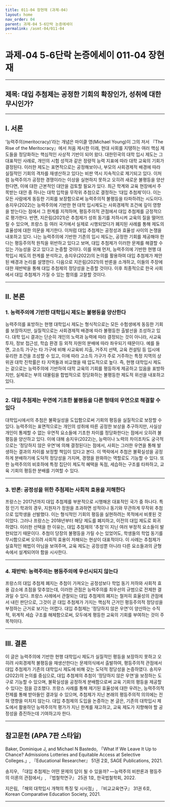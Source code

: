 ```yaml
---
title: 011-04 장현재 (과제-04)
layout: home
nav_order: 04
parent: 과제-04 5-6단락 논증에세이
permalink: /asmt-04/011-04
---
```


# 과제-04 5-6단락 논증에세이 011-04 장현재 

---

## 제목: 대입 추첨제는 공정한 기회의 확장인가, 성취에 대한 무시인가?

---

## I. 서론

‘능력주의(meritocracy)’라는 개념은 마이클 영(Michael Young)이 그의 저서 『The Rise of the Meritocracy』에서 처음 제시한 이래, 현대 사회를 지탱하는 여러 핵심 제도들을 정당화하는 핵심적인 사상적 기반이 되어 왔다. 대한민국의 대학 입시 제도는 그 대표적인 사례로, 개인의 시험 성적과 같은 정량적 능력 지표에 따라 대학 교육의 기회가 결정된다. 이러한 제도는 표면적으로는 공정해보이나, 부모의 사회경제적 배경에 따라 실질적인 기회의 격차를 재생산하고 있다는 비판 역시 지속적으로 제기되고 있다. 이처럼 능력주의가 공정한 경쟁이라는 이상을 실현하지 못하고 오히려 새로운 불평등을 양산한다면, 이에 대한 근본적인 대안을 검토할 필요가 있다. 최근 학계와 교육 현장에서 주목받는 대안 중 하나는 대학 입학을 무작위 추첨으로 결정하는 ‘대입 추첨제’이다. 이는 모든 사람에게 동등한 기회를 보장함으로써 능력주의적 불평등을 타파하려는 시도이다.  송지우(2022)는 능력주의에 기반한 현 대학 입시제도는 사회경제적 조건에 깊이 영향을 받는다는 점에서 그 한계를 지적하며, 평등주의적 관점에서 대입 추첨제를 긍정적으로 평가한다. 반면, 지은림(2021)은 추첨제가 성취 동기를 저하시켜 교육의 질을 떨어뜨릴 수 있으며, 프랑스 등 여러 국가에서 실제로 시행되었다가 폐지된 사례를 통해 제도의 효율성에 대한 의문을 제기한다. 이처럼 대입 추첨제는 공정성과 효율성 사이의 논쟁을 내포하고 있다. 나는 능력주의에 기반한 기존의 입시 제도는, 공정한 기회를 제공해야 한다는 평등주의적 원칙을 위반하고 있다고 보며, 대입 추첨제가 이러한 문제를 해결할 수 있는 가능성을 갖고 있다고 논증할 것이다. 이를 위해 먼저, 능력주의에 기반한 현행 대학입시 제도의 한계를 분석하고, 송지우(2022)의 논의를 활용하여 대입 추첨제가 제안된 배경과 논리를 설명한다. 다음으로 지은림(2021)의 반론을 소개하고, 이들의 주장에 대한 재반박을 통해 대입 추첨제의 정당성을 논증할 것이다. 이후 최종적으로 한국 사회에서 대입 추첨제가 가질 수 있는 함의를 고찰할 것이다.

---

## II. 본론

### 1. 능력주의에 기반한 대학입시 제도는 불평등을 양산한다

능력주의를 표방하는 현행 대학입시 제도는 형식적으로는 모든 수험생에게 동등한 기회를 보장하지만, 실질적으로는 사회경제적 배경에 따라 불평등한 출발선을 조성하고 있다. 대학 입시 결과는 단순히 개인의 노력과 능력에 따라 결정되는 것이 아니라, 사교육 투자, 정보 접근성, 학습 환경 등 외적 자원의 분배에 따라 좌우되기 때문이다. 예를 들면, 고소득 가구는 타 가구에 비해 사교육비 지출, 거주지 선택, 교육 컨설팅 등 입시에 유리한 조건을 조성할 수 있고, 이에 따라 고소득 가구가 주로 거주하는 특정 지역의 상위권 대학 진학률은 타 지역들과 비교했을 때 압도적으로 높다. 즉, 현행 대학입시 제도는 겉으로는 능력주의에 기반하여 대학 교육의 기회를 평등하게 제공하고 있음을 표방하지만, 실제로는 부의 대물림을 합법적으로 정당화하는 불평등한 제도적 위선을 내포하고 있다. 

---

### 2. 대입 추첨제는 우연에 기초한 불평등을 다른 형태의 우연으로 해결할 수 있다

대학입시에서의 추첨은 불확실성을 도입함으로써 기회의 평등을 실질적으로 보장할 수 있다. 능력주의는 표면적으로는 개인의 성취에 따른 공정한 보상을 추구하지만, 사실상 개인이 통제할 수 없는 우연적 요소들에 기초한 차이를 정당화한다는 점에서 오히려 불평등을 양산하고 있다. 이에 대해 송지우(2022)는, 능력이나 노력의 차이조차도 궁극적으로는 ‘정당하지 않은 우연’에 의해 결정된다는 점에서, 사회는 그러한 우연을 통해 발생하는 결과의 차이를 보정할 책임이 있다고 본다. 이 맥락에서 추첨은 불확실성을 공정하게 분배하기에 도덕적 정당성을 가지며, 경쟁을 완화하는 역할로도 기능할 수 있다. 또한 능력주의의 비호하에 특정 집단이 제도적 혜택을 독점, 세습하는 구조를 타파하고, 교육 기회의 평등한 분배를 기여할 수 있다.

---

### 3. 반론: 공정성을 위한 추첨제는 사회적 효용을 저해한다

프랑스는 2017년까지 대입 추첨제를 부분적으로 시행해온 대표적인 국가 중 하나다. 특정 인기 학과의 경우, 지원자가 정원을 초과하면 성적이나 동기와 무관하게 무작위 추첨으로 입학생을 선발했다. 이는 형식적인 기회의 평등을 실현하려는 목적에서 비롯된 것이었다. 그러나 프랑스는 2018년부터 해당 제도를 폐지하고, 이전의 대입 제도로 회귀하였다. 이러한 선택을 한 이유는, 대입 추첨제의 '추첨'이 지닌 여러 부정적 요소들이 발현되었기 때문이다. 추첨이 당장의 불평등을 가릴 수는 있었어도, 학생들의 학업 동기를 무시함으로써 오히려 사회적 효용이 저해되는 현상이 대표적이다. 이 사례는 추첨제가 실효적인 해법이 아님을 보여주며, 교육 제도는 공정성뿐 아니라 다른 요소들과의 균형 속에서 설계되어야 함을 시사한다.

---

### 4. 재반박: 능력주의는 평등주의에 우선시되지 않는다

프랑스의 대입 추첨제 폐지는 추첨이 가져오는 공정성보다 학업 동기 저하와 사회적 효용 감소에 초점을 맞추었는데, 이러한 관점은 능력주의를 최우선의 규범으로 전제한 결과일 수 있다. 프랑스 사례에서 관찰되는 대입 추첨제의 폐지는 철저히 효율성의 관점에서 내린 판단으로, 그것이 곧 대입 추첨제가 가지는 핵심적 근거인 평등주의적 정당성을 부정하는 근거로 보기는 어렵다. 대입 추첨제는 '정당하지 않은 우연'이 양산하는 수직적, 위계적 세습 구조를 해체함으로써, 모두에게 평등한 교육의 기회를 부여하는 것이 주 목적이다.


---

## III. 결론 

이 글은 능력주의에 기반한 현행 대학입시 제도가 실질적인 평등을 보장하지 못하고 오히려 사회경제적 불평등을 재생산한다는 문제의식에서 출발하여, 평등주의적 관점에서 대입 추첨제가 기존의 대학입시 제도에 비해 갖는 도덕적 정당성을 논증하였다. 송지우(2022)의 논의를 중심으로, 대입 추첨제의 추첨이 ‘정당하지 않은 우연’을 보정하는 도구로 기능할 수 있으며, 불확실성을 공정하게 분배함으로써 교육 기회의 평등을 제공할 수 있다는 점을 강조했다. 프랑스 사례를 통해 제기된 효율성에 대한 우려는, 능력주의적 전제를 통해 받아들인 결과일 수 있으며, 추첨제가 지닌 본래의 평등주의적 의의에는 전혀 영향을 미치지 않는다. 대입 추첨제의 도입을 논증하는 본 글은, 기존의 대학입시 제도에서 활용하던 능력주의적 평가가 지닌 한계를 재고하고, 교육 제도가 지향해야 할 공정성을 증진하는데 기여하고자 한다.

---

## 참고문헌 (APA 7판 스타일)

Baker, Dominique J, and Michael N Bastedo, 「What If We Leave It Up to Chance? Admissions Lotteries and Equitable Access at Selective Colleges.」, 『Educational Researcher』 51권 2호, SAGE Publications, 2021.

송지우, 「대입 추첨제는 어떤 문제의 답이 될 수 있을까? ―능력주의 비판론과 평등주의 이론의 관점에서」, 『법철학연구』 25권 1호, 한국법철학회, 2022.

지은림, 「해외 대학입시 개혁의 특징 및 시사점」, 『비교교육연구』 31권 6호, Korean Comparative Education Society, 2021.

---
